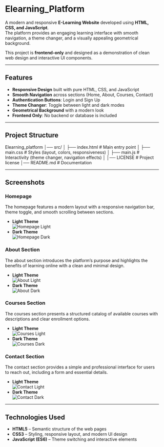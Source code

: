 # Elearning_Platform
A modern and responsive **E-Learning Website** developed using **HTML, CSS, and JavaScript**.  
The platform provides an engaging learning interface with smooth navigation, a theme changer, and a visually appealing geometrical background.  

This project is **frontend-only** and designed as a demonstration of clean web design and interactive UI components.  


---

## Features

- **Responsive Design** built with pure HTML, CSS, and JavaScript  
- **Smooth Navigation** across sections (Home, About, Courses, Contact)  
- **Authentication Buttons**: Login and Sign Up  
- **Theme Changer**: Toggle between light and dark modes  
- **Geometrical Background** with a modern look  
- **Frontend Only**: No backend or database is included  

---

## Project Structure
Elearning_platform
│── src/
│ ├── index.html # Main entry point
│ ├── main.css # Styles (layout, colors, responsiveness)
│ ├── main.js # Interactivity (theme changer, navigation effects)
│
│── LICENSE # Project license
│── README.md # Documentation

---

## Screenshots

### Homepage  
The homepage features a modern layout with a responsive navigation bar, theme toggle, and smooth scrolling between sections.  
- **Light Theme**  
  ![Homepage Light](./assets/images/homepage_light.png)  
- **Dark Theme**  
  ![Homepage Dark](./assets/images/homepage_dark.png)  

### About Section  
The about section introduces the platform’s purpose and highlights the benefits of learning online with a clean and minimal design.  
- **Light Theme**  
  ![About Light](./assets/images/about_light.png)  
- **Dark Theme**  
  ![About Dark](./assets/images/about-dark.png)  

### Courses Section  
The courses section presents a structured catalog of available courses with descriptions and clear enrollment options.  
- **Light Theme**  
  ![Courses Light](./assets/images/courses-light.png)  
- **Dark Theme**  
  ![Courses Dark](./assets/images/courses-dark.png)  

### Contact Section  
The contact section provides a simple and professional interface for users to reach out, including a form and essential details.  
- **Light Theme**  
  ![Contact Light](./assets/images/contact-light.png)  
- **Dark Theme**  
  ![Contact Dark](./assets/images/contact-dark.png)  

---

## Technologies Used

- **HTML5** – Semantic structure of the web pages  
- **CSS3** – Styling, responsive layout, and modern UI design  
- **JavaScript (ES6)** – Theme switching and interactive elements  
